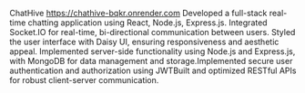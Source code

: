 ChatHive
https://chathive-bqkr.onrender.com Developed a full-stack real-time chatting application using React, Node.js, Express.js.
Integrated Socket.IO for real-time, bi-directional communication between users.
Styled the user interface with Daisy UI, ensuring responsiveness and aesthetic appeal. Implemented server-side functionality using Node.js and Express.js, with MongoDB for data
management and storage.Implemented secure user authentication and authorization using JWTBuilt and optimized RESTful APIs for robust client-server communication.
